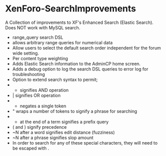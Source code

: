 # XenForo-SearchImprovements

A Collection of improvements to XF's Enhanced Search (Elastic Search). Does NOT work with MySQL search.

- range_query search DSL
 - allows arbitrary range queries for numerical data
- Allow users to select the default search order independent for the forum wide setting.
- Per content type weighting
- Adds Elastic Search information to the AdminCP home screen.
- Adds a debug option to log the search DSL queries to error log for troubleshooting
- Option to extend search syntax to permit;
 - + signifies AND operation
 - | signifies OR operation
 - - negates a single token
 - " wraps a number of tokens to signify a phrase for searching
 - * at the end of a term signifies a prefix query
 - ( and ) signify precedence
 - ~N after a word signifies edit distance (fuzziness)
 - ~N after a phrase signifies slop amount
 - In order to search for any of these special characters, they will need to be escaped with \.